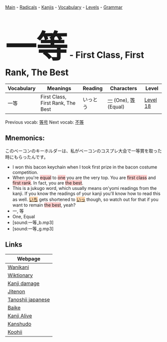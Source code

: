 <style> bigfont {font-size: 100px}</style>
[Main](../README.md) -
[Radicals](../radicals.md) -
[Kanjis](../kanjis.md) -
[Vocabulary](../vocabulary.md) -
[Levels](../levels.md) -
[Grammar](../grammar.md)
# <bigfont> 一等</bigfont> - First Class, First Rank, The Best 

| Vocabulary | Meanings | Reading | Characters | Level |
| --- | --- | --- | --- | --- |
| 一等 | First Class, First Rank, The Best | いっとう |  [一](../kanjis/一.md) (One), [等](../kanjis/等.md) (Equal) | [Level 18](../levels/wk_level18.md) |

Previous vocab: [等号](等号.md) Next vocab: [不等](不等.md) 

## Mnemonics:
このベーコンのキーホルダーは、私がベーコンのコスプレ大会で一等賞を取った時にもらったんです。
* I won this bacon keychain when I took first prize in the bacon costume competition.
* When you're <span style="background-color:#ffcccb"> equal</span> to <span style="background-color:#ffcccb"> one</span> you are the very top. You are <span style="background-color:#ffcccb"> first class</span> and <span style="background-color:#ffcccb"> first rank</span>. In fact, you are <span style="background-color:#ffcccb"> the best</span>.
* This is a jukugo word, which usually means on'yomi readings from the kanji. If you know the readings of your kanji you'll know how to read this as well. <span style="background-color:#fed8b1"> [いち](https://jisho.org/search/いち)</span> gets shortened to <span style="background-color:#fed8b1"> [いっ](https://jisho.org/search/いっ)</span> though, so watch out for that if you want to remain <span style="background-color:#ffcccb"> the best</span>, yeah?
* 一, 等
* One, Equal
* [sound:一等_b.mp3]
* [sound:一等_g.mp3]


## Links 

| Webpage |
| --- |
| [Wanikani          ](https://www.wanikani.com/kanji/一等) |
| [Wiktionary        ](https://en.wiktionary.org/wiki/一等) |
| [Kanji damage      ](http://www.kanjidamage.com/kanji/search?utf8=✓&q=一等) |
| [Jitenon           ](https://jitenon.com/kanji/一等) |
| [Tanoshii japanese ](https://www.tanoshiijapanese.com/dictionary/kanji.cfm?k=一等) |
| [Baike             ](https://baike.baidu.com/item/一等) |
| [Kanji Alive       ](https://app.kanjialive.com/一等) |
| [Kanshudo          ](https://www.kanshudo.com/searchmn?q=一等) |
| [Koohii            ](https://kanji.koohii.com/study/kanji/一等) |
